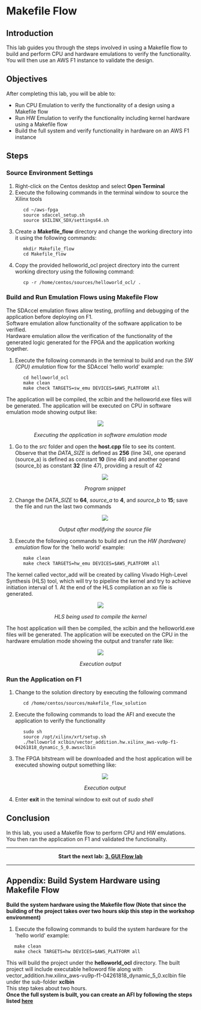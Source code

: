 # Makefile Flow

## Introduction

This lab guides you through the steps involved in using a Makefile flow to build and perform CPU and hardware emulations to verify the functionality. You will then use an AWS F1 instance to validate the design.

## Objectives

After completing this lab, you will be able to:

- Run CPU Emulation to verify the functionality of a design using a Makefile flow
- Run HW Emulation to verify the functionality including kernel hardware using a Makefile flow
- Build the full system and verify functionality in hardware on an AWS F1 instance

## Steps 
### Source Environment Settings        

1. Right-click on the Centos desktop and select **Open Terminal**
1. Execute the following commands in the terminal window to source the Xilinx tools
   ```
      cd ~/aws-fpga	  
      source sdaccel_setup.sh		  
      source $XILINX_SDX/settings64.sh
   ```
1. Create a **Makefile\_flow** directory and change the working directory into it using the following commands:
   ```
      mkdir Makefile_flow	  
      cd Makefile_flow		  
   ```
1. Copy the provided helloworld\_ocl project directory into the current working directory using the following command:
   ```
      cp -r /home/centos/sources/helloworld_ocl/ .
   ```
### Build and Run Emulation Flows using Makefile Flow

The SDAccel emulation flows allow testing, profiling and debugging of the application before deploying on F1.  
Software emulation allow functionality of the software application to be verified.  
Hardware emulation allow the verification of the functionality of the generated logic generated for the FPGA and the application working together.

1. Execute the following commands in the terminal to build and run the *SW (CPU) emulation* flow for the SDAccel &#39;hello world&#39; example:
   ```
      cd helloworld_ocl
      make clean
      make check TARGETS=sw_emu DEVICES=$AWS_PLATFORM all
   ```  
The application will be compiled, the xclbin and the helloworld.exe files will be generated. The application will be executed on CPU in software emulation mode showing output like:
    <p align="center">
    <img src ="./images/makefile_lab/FigMakefileLab-1.png"/>
    </p>
    <p align = "center">
    <i>Executing the application in software emulation mode</i>
    </p>
1. Go to the _src_ folder and open the **host.cpp** file to see its content. Observe that the _DATA\_SIZE_ is defined as **256** (line 34), one operand (source\_a) is defined as constant **10** (line 46) and another operand (source\_b) as constant **32** (line 47), providing a result of 42
    <p align="center">
    <img src ="./images/makefile_lab/FigMakefileLab-2.png"/>
    </p>
    <p align = "center">
    <i>Program snippet</i>
    </p>
1. Change the _DATA\_SIZE_ to **64**, _source\_a_ to **4**, and _source\_b_ to **15**; save the file and run the last two commands
    <p align="center">
    <img src ="./images/makefile_lab/FigMakefileLab-3.png"/>
    </p>
    <p align = "center">
    <i>Output after modifying the source file</i>
    </p>
1. Execute the following commands to build and run the *HW (hardware) emulation* flow for the &#39;hello world&#39; example:
   ```
      make clean
      make check TARGETS=hw_emu DEVICES=$AWS_PLATFORM all
   ```
The kernel called vector\_add will be created by calling Vivado High-Level Synthesis (HLS) tool, which will try to pipeline the kernel and try to achieve initiation interval of 1.  At the end of the HLS compilation an xo file is generated.
    <p align="center">
    <img src ="./images/makefile_lab/FigMakefileLab-4.png"/>
    </p>
    <p align = "center">
    <i>HLS being used to compile the kernel</i>
    </p>
The host application will then be compiled, the xclbin and the helloworld.exe files will be generated. The application will be executed on the CPU in the hardware emulation mode showing the output and transfer rate like:
    <p align="center">
    <img src ="./images/makefile_lab/FigMakefileLab-5.png"/>
    </p>
    <p align = "center">
    <i>Execution output</i>
    </p>
### Run the Application on F1        
1. Change to the solution directory by executing the following command
   ```
      cd /home/centos/sources/makefile_flow_solution
   ```
1. Execute the following commands to load the AFI and execute the application to verify the functionality
   ```
      sudo sh
      source /opt/xilinx/xrt/setup.sh
      ./helloworld xclbin/vector_addition.hw.xilinx_aws-vu9p-f1-04261818_dynamic_5_0.awsxclbin
   ```
1.  The FPGA bitstream will be downloaded and the host application will be executed showing output something like:
    <p align="center">
    <img src ="./images/makefile_lab/FigMakefileLab-6.png"/>
    </p>
    <p align = "center">
    <i>Execution output</i>
    </p>
1. Enter **exit** in the teminal window to exit out of _sudo shell_  
## Conclusion

In this lab, you used a Makefile flow to perform CPU and HW emulations. You then ran the application on F1 and validated the functionality.

---------------------------------------

<p align="center"><b>
Start the next lab: <a href="GUI_Flow_lab.md">3. GUI Flow lab</a>
</b></p>

---------------------------------------


## Appendix: Build System Hardware using Makefile Flow        

**Build the system hardware using the Makefile flow (Note that since the building of the project takes over two hours skip this step in the workshop environment)**  
1.  Execute the following commands to build the system hardware for the &#39;hello world&#39; example:
   ```
      make clean
      make check TARGETS=hw DEVICES=$AWS_PLATFORM all
   ```  
This will build the project under the **helloworld\_ocl** directory. The built project will include executable helloword file along with vector_addition.hw.xilinx_aws-vu9p-f1-04261818_dynamic_5_0.xclbin file under the sub-folder **xclbin**  
This step takes about two hours.  
**Once the full system is built, you can create an AFI by following the steps listed <a href="Creating_AFI.md">here</a>**
